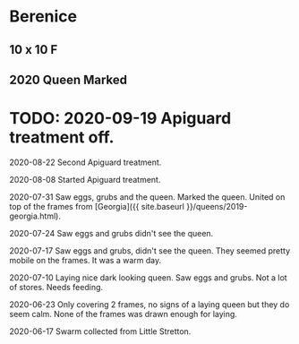 # Berenice
## 10 x 10 F
## 2020 Queen Marked

# TODO: 2020-09-19 Apiguard treatment off.

2020-08-22 Second Apiguard treatment.

2020-08-08 Started Apiguard treatment.

2020-07-31 Saw eggs, grubs and the queen.  Marked the queen.  United on top of the frames from [Georgia]({{ site.baseurl }}/queens/2019-georgia.html).

2020-07-24 Saw eggs and grubs didn't see the queen.

2020-07-17 Saw eggs and grubs, didn't see the queen.  They seemed pretty mobile on the frames.  It was a warm day.

2020-07-10 Laying nice dark looking queen.  Saw eggs and grubs.  Not a lot of stores.  Needs feeding.

2020-06-23 Only covering 2 frames, no signs of a laying queen but they do seem calm.  None of the frames was drawn enough for laying.

2020-06-17  Swarm collected from Little Stretton.